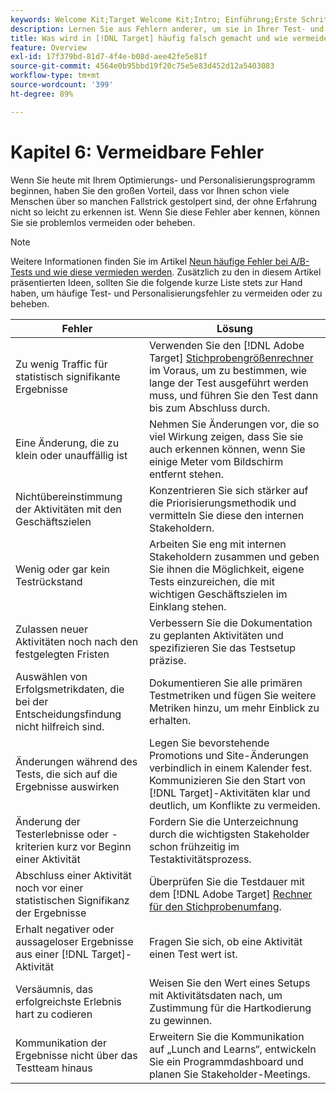 ```yaml
---
keywords: Welcome Kit;Target Welcome Kit;Intro; Einführung;Erste Schritte
description: Lernen Sie aus Fehlern anderer, um sie in Ihrer Test- und Personalisierungsstrategie mit Adobe [!DNL Target] nicht zu wiederholen.
title: Was wird in [!DNL Target] häufig falsch gemacht und wie vermeide ich diese Fehler?
feature: Overview
exl-id: 17f379bd-81d7-4f4e-b08d-aee42fe5e81f
source-git-commit: 4564e0b95bbd19f20c75e5e83d452d12a5403083
workflow-type: tm+mt
source-wordcount: '399'
ht-degree: 89%

---
```


# Kapitel 6: Vermeidbare Fehler

Wenn Sie heute mit Ihrem Optimierungs- und Personalisierungsprogramm beginnen, haben Sie den großen Vorteil, dass vor Ihnen schon viele Menschen über so manchen Fallstrick gestolpert sind, der ohne Erfahrung nicht so leicht zu erkennen ist. Wenn Sie diese Fehler aber kennen, können Sie sie problemlos vermeiden oder beheben.

>[!NOTE]
>
>Weitere Informationen finden Sie im Artikel [Neun häufige Fehler bei A/B-Tests und wie diese vermieden werden](/help/main/c-activities/t-test-ab/common-ab-testing-pitfalls.md). Zusätzlich zu den in diesem Artikel präsentierten Ideen, sollten Sie die folgende kurze Liste stets zur Hand haben, um häufige Test- und Personalisierungsfehler zu vermeiden oder zu beheben.

| Fehler | Lösung |
| --- | --- |
| Zu wenig Traffic für statistisch signifikante Ergebnisse | Verwenden Sie den [!DNL Adobe Target] [Stichprobengrößenrechner](/help/main/c-activities/t-test-ab/sample-size-determination.md#section_6B8725BD704C4AFE939EF2A6B6E834E6) im Voraus, um zu bestimmen, wie lange der Test ausgeführt werden muss, und führen Sie den Test dann bis zum Abschluss durch. |
| Eine Änderung, die zu klein oder unauffällig ist | Nehmen Sie Änderungen vor, die so viel Wirkung zeigen, dass Sie sie auch erkennen können, wenn Sie einige Meter vom Bildschirm entfernt stehen. |
| Nichtübereinstimmung der Aktivitäten mit den Geschäftszielen | Konzentrieren Sie sich stärker auf die Priorisierungsmethodik und vermitteln Sie diese den internen Stakeholdern. |
| Wenig oder gar kein Testrückstand | Arbeiten Sie eng mit internen Stakeholdern zusammen und geben Sie ihnen die Möglichkeit, eigene Tests einzureichen, die mit wichtigen Geschäftszielen im Einklang stehen. |
| Zulassen neuer Aktivitäten noch nach den festgelegten Fristen | Verbessern Sie die Dokumentation zu geplanten Aktivitäten und spezifizieren Sie das Testsetup präzise. |
| Auswählen von Erfolgsmetrikdaten, die bei der Entscheidungsfindung nicht hilfreich sind. | Dokumentieren Sie alle primären Testmetriken und fügen Sie weitere Metriken hinzu, um mehr Einblick zu erhalten. |
| Änderungen während des Tests, die sich auf die Ergebnisse auswirken | Legen Sie bevorstehende Promotions und Site-Änderungen verbindlich in einem Kalender fest. Kommunizieren Sie den Start von [!DNL Target]-Aktivitäten klar und deutlich, um Konflikte zu vermeiden. |
| Änderung der Testerlebnisse oder -kriterien kurz vor Beginn einer Aktivität | Fordern Sie die Unterzeichnung durch die wichtigsten Stakeholder schon frühzeitig im Testaktivitätsprozess. |
| Abschluss einer Aktivität noch vor einer statistischen Signifikanz der Ergebnisse | Überprüfen Sie die Testdauer mit dem [!DNL Adobe Target] [Rechner für den Stichprobenumfang](/help/main/c-activities/t-test-ab/sample-size-determination.md#section_6B8725BD704C4AFE939EF2A6B6E834E6). |
| Erhalt negativer oder aussageloser Ergebnisse aus einer [!DNL Target]-Aktivität | Fragen Sie sich, ob eine Aktivität einen Test wert ist. |
| Versäumnis, das erfolgreichste Erlebnis hart zu codieren | Weisen Sie den Wert eines Setups mit Aktivitätsdaten nach, um Zustimmung für die Hartkodierung zu gewinnen. |
| Kommunikation der Ergebnisse nicht über das Testteam hinaus | Erweitern Sie die Kommunikation auf „Lunch and Learns“, entwickeln Sie ein Programmdashboard und planen Sie Stakeholder-Meetings. |
